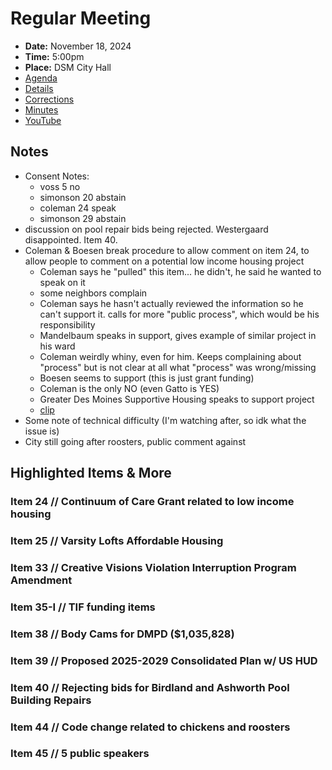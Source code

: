 # Regular Meeting

- **Date:** November 18, 2024
- **Time:** 5:00pm
- **Place:** DSM City Hall
- [Agenda](https://councildocs.dsm.city/agendas/ag20241118.pdf)
- [Details](https://www.dsm.city/citycouncil_detail_T60_R3007.php)
- [Corrections](https://councildocs.dsm.city/corrections/20241118%20CAP.pdf)
- [Minutes](https://councildocs.dsm.city/minutes/as20241118.pdf)
- [YouTube](https://www.youtube.com/watch?v=j2pxaoOJq9Y)

## Notes

- Consent Notes:
    - voss 5 no
    - simonson 20 abstain
    - coleman 24 speak
    - simonson 29 abstain
- discussion on pool repair bids being rejected. Westergaard disappointed. Item 40.
- Coleman & Boesen break procedure to allow comment on item 24, to allow people to comment on a potential low income housing project
    - Coleman says he "pulled" this item... he didn't, he said he wanted to speak on it
    - some neighbors complain
    - Coleman says he hasn't actually reviewed the information so he can't support it. calls for more "public process", which would be his responsibility
    - Mandelbaum speaks in support, gives example of similar project in his ward
    - Coleman weirdly whiny, even for him. Keeps complaining about "process" but is not clear at all what "process" was wrong/missing
    - Boesen seems to support (this is just grant funding)
    - Coleman is the only NO (even Gatto is YES)
    - Greater Des Moines Supportive Housing speaks to support project
    - [clip](https://youtu.be/j2pxaoOJq9Y?t=835)
- Some note of technical difficulty (I'm watching after, so idk what the issue is)
- City still going after roosters, public comment against

## Highlighted Items & More

### Item 24 // Continuum of Care Grant related to low income housing 

### Item 25 // Varsity Lofts Affordable Housing

### Item 33 // Creative Visions Violation Interruption Program Amendment

### Item 35-I // TIF funding items

### Item 38 // Body Cams for DMPD ($1,035,828)

### Item 39 // Proposed 2025-2029 Consolidated Plan w/ US HUD

### Item 40 // Rejecting bids for Birdland and Ashworth Pool Building Repairs

### Item 44 // Code change related to chickens and roosters

### Item 45 // 5 public speakers
